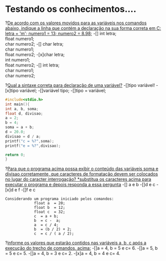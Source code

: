 # Testando os conhecimentos....

?[De acordo com os valores movidos para as variáveis nos comandos abaixo, indique a linha que contém a declaração na sua forma correta em C: letra = 'm'; numero1 = 13;   numero2 = 8.98;](single)
-[] int letra;<br/> float numero1; <br/>char numero2; 
-[] char letra;<br/> char numero1;<br/> float numero2;
-[x]char letra;<br/> int numero1;<br/> float numero2;
-[] int letra;<br/> char numero1;<br/> char numero2;              

?[Qual a sintaxe correta para declaração de uma variável?](single)
-[]tipo variável!
-[x]tipo variável;
-[]variável tipo;
-[]tipo = variável;


```C runnable
#include<stdio.h>
int main(){
int a, b, soma;
float d, divisao;
a = 2;
b = 4;
soma = a + b;
d = 20.0;
divisao = d / a;
printf("c = %?",soma);
printf("e = %?",divisao);

return 0;
}
```

?[Para que o programa acima possa exibir o conteúdo das variáveis soma e divisao corretamente, que caracteres de formatação devem ser colocados no lugar do caracter interrogação? *substitua os caracteres acima para executar o programa e depois responda a essa pergunta](single)
-[] a e b
-[]d e c
-[x]d e f
-[]f e c


```
Considerando um programa iniciado pelos comandos:
             float a  = 20;
             float b  = 12;
             float c  = 32;
             c  = a + b;
             b  = c -  a;
             a  = c / 4;
             b  = (b / 2) + 2;
             c  = c / ( a / 2);
```		     
?[informe os valores que estarão contidos nas variáveis a, b, c após a execução do trecho de comandos, acima:](single)
-[]a = 4, b = 5 e c= 6.
-[]a = 5, b = 5 e c= 5.
-[]a = 4, b = 3 e c= 2.
-[x]a = 4, b = 4 e c= 4.

